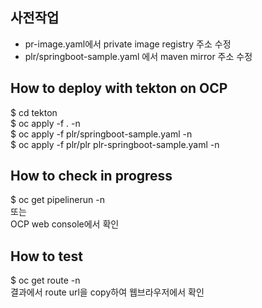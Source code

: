 ## 사전작업
- pr-image.yaml에서 private image registry 주소 수정   
- plr/springboot-sample.yaml 에서 maven mirror 주소 수정   

## How to deploy with tekton on OCP
$ cd tekton   
$ oc apply -f . -n <project>   
$ oc apply -f plr/springboot-sample.yaml -n <project>   
$ oc apply -f plr/plr plr-springboot-sample.yaml -n <project>   
   
## How to check in progress   
$ oc get pipelinerun -n <project>   
또는   
OCP web console에서 확인   

## How to test
$ oc get route -n <project>   
결과에서 route url을 copy하여 웹브라우저에서 확인


